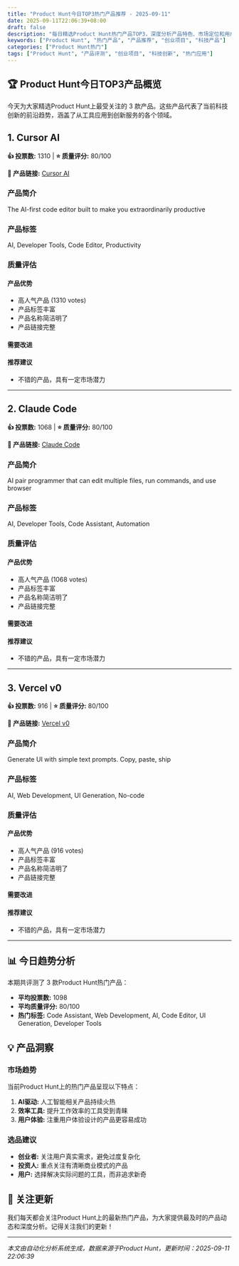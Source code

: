 ```yaml
---
title: "Product Hunt今日TOP3热门产品推荐 - 2025-09-11"
date: 2025-09-11T22:06:39+08:00
draft: false
description: "每日精选Product Hunt热门产品TOP3，深度分析产品特色、市场定位和用户价值"
keywords: ["Product Hunt", "热门产品", "产品推荐", "创业项目", "科技产品"]
categories: ["Product Hunt热门"]
tags: ["Product Hunt", "产品评测", "创业项目", "科技创新", "热门应用"]
---
```


## 🏆 Product Hunt今日TOP3产品概览

今天为大家精选Product Hunt上最受关注的 3 款产品。这些产品代表了当前科技创新的前沿趋势，涵盖了从工具应用到创新服务的各个领域。


## 1. Cursor AI

**👍 投票数:** 1310 | **⭐ 质量评分:** 80/100

**🔗 产品链接:** [Cursor AI](https://www.producthunt.com/products/cursor)

### 产品简介

The AI-first code editor built to make you extraordinarily productive

### 产品标签

AI, Developer Tools, Code Editor, Productivity

### 质量评估

#### 产品优势
- 高人气产品 (1310 votes)
- 产品标签丰富
- 产品名称简洁明了
- 产品链接完整

#### 需要改进


#### 推荐建议
- 不错的产品，具有一定市场潜力

---


## 2. Claude Code

**👍 投票数:** 1068 | **⭐ 质量评分:** 80/100

**🔗 产品链接:** [Claude Code](https://www.producthunt.com/products/claude-code)

### 产品简介

AI pair programmer that can edit multiple files, run commands, and use browser

### 产品标签

AI, Developer Tools, Code Assistant, Automation

### 质量评估

#### 产品优势
- 高人气产品 (1068 votes)
- 产品标签丰富
- 产品名称简洁明了
- 产品链接完整

#### 需要改进


#### 推荐建议
- 不错的产品，具有一定市场潜力

---


## 3. Vercel v0

**👍 投票数:** 916 | **⭐ 质量评分:** 80/100

**🔗 产品链接:** [Vercel v0](https://www.producthunt.com/products/v0-by-vercel)

### 产品简介

Generate UI with simple text prompts. Copy, paste, ship

### 产品标签

AI, Web Development, UI Generation, No-code

### 质量评估

#### 产品优势
- 高人气产品 (916 votes)
- 产品标签丰富
- 产品名称简洁明了
- 产品链接完整

#### 需要改进


#### 推荐建议
- 不错的产品，具有一定市场潜力

---



## 📊 今日趋势分析

本期共评测了 3 款Product Hunt热门产品：

- **平均投票数:** 1098
- **平均质量评分:** 80/100
- **热门标签:** Code Assistant, Web Development, AI, Code Editor, UI Generation, Developer Tools

## 💡 产品洞察

### 市场趋势
当前Product Hunt上的热门产品呈现以下特点：
1. **AI驱动:** 人工智能相关产品持续火热
2. **效率工具:** 提升工作效率的工具受到青睐  
3. **用户体验:** 注重用户体验设计的产品更容易成功

### 选品建议
- **创业者:** 关注用户真实需求，避免过度复杂化
- **投资人:** 重点关注有清晰商业模式的产品
- **用户:** 选择解决实际问题的工具，而非追求新奇

## 🔔 关注更新

我们每天都会关注Product Hunt上的最新热门产品，为大家提供最及时的产品动态和深度分析。记得关注我们的更新！

---

*本文由自动化分析系统生成，数据来源于Product Hunt，更新时间：2025-09-11 22:06:39*
